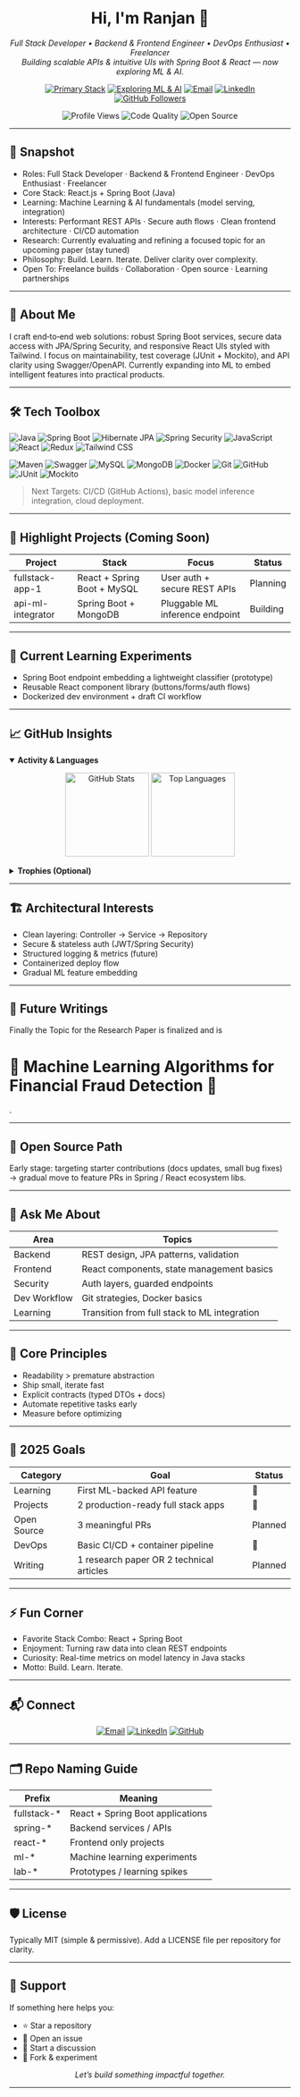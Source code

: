 <!-- Profile README for: Ranjan-Prasad-rp -->
<!-- Lean (no GIFs / photo). Adjust content as projects & achievements grow. -->

<h1 align="center">Hi, I'm Ranjan 👋</h1>

<p align="center">
  <em>Full Stack Developer • Backend & Frontend Engineer • DevOps Enthusiast • Freelancer<br/>
  Building scalable APIs & intuitive UIs with Spring Boot & React — now exploring ML & AI.</em>
</p>

<p align="center">
  <!-- Tech Focus Badges -->
  <a href="#"><img src="https://img.shields.io/badge/Stack-React%20%2B%20Spring%20Boot-0A66C2?style=for-the-badge" alt="Primary Stack"/></a>
  <a href="#"><img src="https://img.shields.io/badge/Exploring-ML%20%26%20AI-FF8800?style=for-the-badge" alt="Exploring ML & AI"/></a>
  <a href="mailto:rp109210@gmail.com"><img src="https://img.shields.io/badge/Contact-Email-EA4335?style=for-the-badge" alt="Email"/></a>
  <a href="https://www.linkedin.com/in/ranjan-prasad-a24062230/"><img src="https://img.shields.io/badge/LinkedIn-Connect-0A66C2?style=for-the-badge" alt="LinkedIn"/></a>
  <a href="https://github.com/Ranjan-Prasad-rp?tab=followers"><img src="https://img.shields.io/github/followers/Ranjan-Prasad-rp?style=for-the-badge&logo=github" alt="GitHub Followers"/></a>
</p>

<p align="center">
  <img src="https://komarev.com/ghpvc/?username=Ranjan-Prasad-rp&style=flat-square&color=blue" alt="Profile Views"/>
  <img src="https://img.shields.io/badge/Code%20Quality-Clean%20%26%20Readable-success?style=flat-square" alt="Code Quality"/>
  <img src="https://img.shields.io/badge/Open%20Source-Learning%20%26%20Contributing-orange?style=flat-square" alt="Open Source"/>
</p>

---

## 🚀 Snapshot
- Roles: Full Stack Developer · Backend & Frontend Engineer · DevOps Enthusiast · Freelancer  
- Core Stack: React.js + Spring Boot (Java)  
- Learning: Machine Learning & AI fundamentals (model serving, integration)  
- Interests: Performant REST APIs · Secure auth flows · Clean frontend architecture · CI/CD automation  
- Research: Currently evaluating and refining a focused topic for an upcoming paper (stay tuned)  
- Philosophy: Build. Learn. Iterate. Deliver clarity over complexity.  
- Open To: Freelance builds · Collaboration · Open source · Learning partnerships  

---

## 🧩 About Me
I craft end‑to‑end web solutions: robust Spring Boot services, secure data access with JPA/Spring Security, and responsive React UIs styled with Tailwind. I focus on maintainability, test coverage (JUnit + Mockito), and API clarity using Swagger/OpenAPI. Currently expanding into ML to embed intelligent features into practical products.

---

## 🛠 Tech Toolbox
<!-- Core Languages & Frameworks -->
<p>
  <img src="https://img.shields.io/badge/Java-ED8B00?logo=openjdk&logoColor=white" alt="Java"/>
  <img src="https://img.shields.io/badge/Spring%20Boot-6DB33F?logo=springboot&logoColor=white" alt="Spring Boot"/>
  <img src="https://img.shields.io/badge/JPA%2FHibernate-59666C?logo=hibernate&logoColor=white" alt="Hibernate JPA"/>
  <img src="https://img.shields.io/badge/Spring%20Security-6DB33F?logo=springsecurity&logoColor=white" alt="Spring Security"/>
  <img src="https://img.shields.io/badge/JavaScript-F7DF1E?logo=javascript&logoColor=000" alt="JavaScript"/>
  <img src="https://img.shields.io/badge/React-20232A?logo=react&logoColor=61DAFB" alt="React"/>
  <img src="https://img.shields.io/badge/Redux-593D88?logo=redux&logoColor=white" alt="Redux"/>
  <img src="https://img.shields.io/badge/Tailwind-38B2AC?logo=tailwindcss&logoColor=white" alt="Tailwind CSS"/>
</p>

<!-- Tooling & Infra -->
<p>
  <img src="https://img.shields.io/badge/Maven-C71A36?logo=apachemaven&logoColor=white" alt="Maven"/>
  <img src="https://img.shields.io/badge/Swagger-85EA2D?logo=swagger&logoColor=black" alt="Swagger"/>
  <img src="https://img.shields.io/badge/MySQL-4479A1?logo=mysql&logoColor=white" alt="MySQL"/>
  <img src="https://img.shields.io/badge/MongoDB-47A248?logo=mongodb&logoColor=white" alt="MongoDB"/>
  <img src="https://img.shields.io/badge/Docker-2496ED?logo=docker&logoColor=white" alt="Docker"/>
  <img src="https://img.shields.io/badge/Git-F05032?logo=git&logoColor=white" alt="Git"/>
  <img src="https://img.shields.io/badge/GitHub-181717?logo=github&logoColor=white" alt="GitHub"/>
  <img src="https://img.shields.io/badge/JUnit-25A162?logo=junit5&logoColor=white" alt="JUnit"/>
  <img src="https://img.shields.io/badge/Mockito-4caf50?logo=java&logoColor=white" alt="Mockito"/>
</p>

> Next Targets: CI/CD (GitHub Actions), basic model inference integration, cloud deployment.

---

## 🌟 Highlight Projects (Coming Soon)
| Project | Stack | Focus | Status |
| ------- | ----- | ----- | ------ |
| fullstack-app-1 | React + Spring Boot + MySQL | User auth + secure REST APIs | Planning |
| api-ml-integrator | Spring Boot + MongoDB | Pluggable ML inference endpoint | Building |


---

## 🧪 Current Learning Experiments
- Spring Boot endpoint embedding a lightweight classifier (prototype)
- Reusable React component library (buttons/forms/auth flows)
- Dockerized dev environment + draft CI workflow

---

## 📈 GitHub Insights
<details open>
<summary><strong>Activity & Languages</strong></summary>
<p align="center">
  <img src="https://github-readme-stats.vercel.app/api?username=Ranjan-Prasad-rp&show_icons=true&theme=tokyonight" height="150" alt="GitHub Stats"/>
  <img src="https://github-readme-stats.vercel.app/api/top-langs/?username=Ranjan-Prasad-rp&layout=compact&theme=tokyonight" height="150" alt="Top Languages"/>
</p>
</details>

<details>
<summary><strong>Trophies (Optional)</strong></summary>
<p align="center">
  <img src="https://github-profile-trophy.vercel.app/?username=Ranjan-Prasad-rp&theme=onedark&margin-w=10&margin-h=10&row=1&no-bg=true" alt="GitHub Trophies"/>
</p>
</details>

---

## 🏗 Architectural Interests
- Clean layering: Controller → Service → Repository
- Secure & stateless auth (JWT/Spring Security)
- Structured logging & metrics (future)
- Containerized deploy flow
- Gradual ML feature embedding

---

## 🧠 Future Writings
Finally the Topic for the Research Paper is finalized and is  <h1>📙 Machine Learning Algorithms for Financial Fraud Detection 📙</h1>.

---

## 🤝 Open Source Path
Early stage: targeting starter contributions (docs updates, small bug fixes) → gradual move to feature PRs in Spring / React ecosystem libs.

---

## 💬 Ask Me About
| Area | Topics |
| ---- | ------ |
| Backend | REST design, JPA patterns, validation |
| Frontend | React components, state management basics |
| Security | Auth layers, guarded endpoints |
| Dev Workflow | Git strategies, Docker basics |
| Learning | Transition from full stack to ML integration |

---

## 🧴 Core Principles
- Readability > premature abstraction  
- Ship small, iterate fast  
- Explicit contracts (typed DTOs + docs)  
- Automate repetitive tasks early  
- Measure before optimizing  

---

## 🎯 2025 Goals
| Category | Goal | Status |
| -------- | ---- | ------ |
| Learning | First ML-backed API feature | 🚧 |
| Projects | 2 production-ready full stack apps | 🚧 |
| Open Source | 3 meaningful PRs | Planned |
| DevOps | Basic CI/CD + container pipeline | 🚧 |
| Writing | 1 research paper OR 2 technical articles | Planned |

---

## ⚡ Fun Corner
- Favorite Stack Combo: React + Spring Boot
- Enjoyment: Turning raw data into clean REST endpoints
- Curiosity: Real-time metrics on model latency in Java stacks
- Motto: Build. Learn. Iterate.

---

## 📬 Connect
<p align="center">
  <a href="mailto:rp109210@gmail.com"><img src="https://img.shields.io/badge/Email-rp109210%40gmail.com-D14836?style=for-the-badge&logo=gmail&logoColor=white" alt="Email"/></a>
  <a href="https://www.linkedin.com/in/ranjan-prasad-a24062230/"><img src="https://img.shields.io/badge/LinkedIn-Ranjan%20Prasad-0A66C2?style=for-the-badge&logo=linkedin" alt="LinkedIn"/></a>
  <a href="https://github.com/Ranjan-Prasad-rp"><img src="https://img.shields.io/badge/GitHub-Profile-181717?style=for-the-badge&logo=github" alt="GitHub"/></a>
</p>

---

## 🗂 Repo Naming Guide
| Prefix | Meaning |
| ------ | ------- |
| fullstack-* | React + Spring Boot applications |
| spring-* | Backend services / APIs |
| react-* | Frontend only projects |
| ml-* | Machine learning experiments |
| lab-* | Prototypes / learning spikes |

---

## 🛡 License
Typically MIT (simple & permissive). Add a LICENSE file per repository for clarity.

---

## 🙌 Support
If something here helps you:
- ⭐ Star a repository
- 🐛 Open an issue
- 💬 Start a discussion
- 🔀 Fork & experiment

<p align="center"><em>Let’s build something impactful together.</em></p>

---

<!-- Maintenance Checklist
[ ] Add real project links
[ ] Update once research topic is finalized
[ ] Prune widgets if load feels slow
[ ] Add achievements metrics
[ ] Refresh goals quarterly
-->
